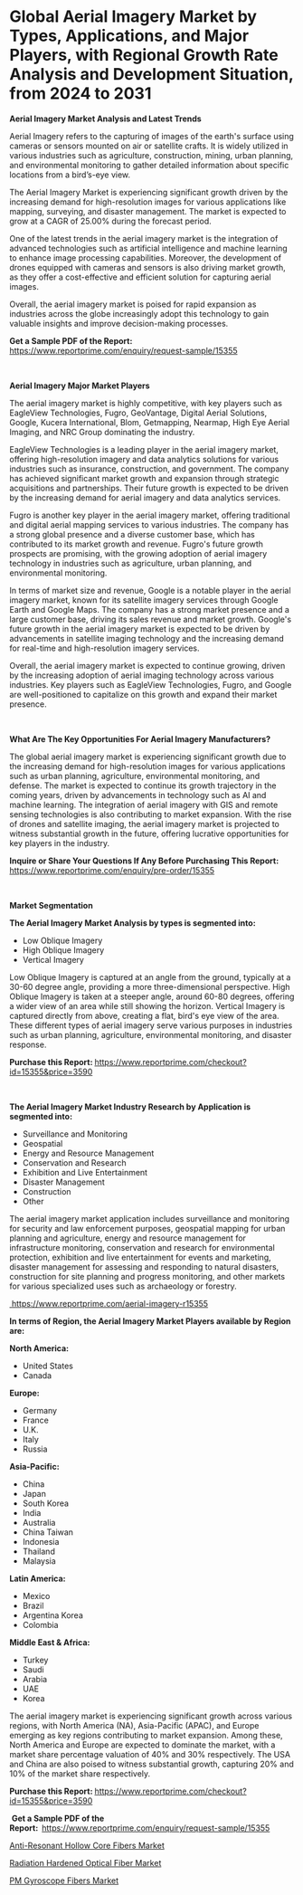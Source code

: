 <p><h1>Global Aerial Imagery Market by Types, Applications, and Major Players, with Regional Growth Rate Analysis and Development Situation, from 2024 to 2031</h1></p><p><strong>Aerial Imagery Market Analysis and Latest Trends</strong></p>
<p><p>Aerial Imagery refers to the capturing of images of the earth's surface using cameras or sensors mounted on air or satellite crafts. It is widely utilized in various industries such as agriculture, construction, mining, urban planning, and environmental monitoring to gather detailed information about specific locations from a bird’s-eye view.</p><p>The Aerial Imagery Market is experiencing significant growth driven by the increasing demand for high-resolution images for various applications like mapping, surveying, and disaster management. The market is expected to grow at a CAGR of 25.00% during the forecast period.</p><p>One of the latest trends in the aerial imagery market is the integration of advanced technologies such as artificial intelligence and machine learning to enhance image processing capabilities. Moreover, the development of drones equipped with cameras and sensors is also driving market growth, as they offer a cost-effective and efficient solution for capturing aerial images.</p><p>Overall, the aerial imagery market is poised for rapid expansion as industries across the globe increasingly adopt this technology to gain valuable insights and improve decision-making processes.</p></p>
<p><strong>Get a Sample PDF of the Report:&nbsp;</strong> <a href="https://www.reportprime.com/enquiry/request-sample/15355">https://www.reportprime.com/enquiry/request-sample/15355</a></p>
<p>&nbsp;</p>
<p><strong>Aerial Imagery Major Market Players</strong></p>
<p><p>The aerial imagery market is highly competitive, with key players such as EagleView Technologies, Fugro, GeoVantage, Digital Aerial Solutions, Google, Kucera International, Blom, Getmapping, Nearmap, High Eye Aerial Imaging, and NRC Group dominating the industry. </p><p>EagleView Technologies is a leading player in the aerial imagery market, offering high-resolution imagery and data analytics solutions for various industries such as insurance, construction, and government. The company has achieved significant market growth and expansion through strategic acquisitions and partnerships. Their future growth is expected to be driven by the increasing demand for aerial imagery and data analytics services.</p><p>Fugro is another key player in the aerial imagery market, offering traditional and digital aerial mapping services to various industries. The company has a strong global presence and a diverse customer base, which has contributed to its market growth and revenue. Fugro's future growth prospects are promising, with the growing adoption of aerial imagery technology in industries such as agriculture, urban planning, and environmental monitoring.</p><p>In terms of market size and revenue, Google is a notable player in the aerial imagery market, known for its satellite imagery services through Google Earth and Google Maps. The company has a strong market presence and a large customer base, driving its sales revenue and market growth. Google's future growth in the aerial imagery market is expected to be driven by advancements in satellite imaging technology and the increasing demand for real-time and high-resolution imagery services.</p><p>Overall, the aerial imagery market is expected to continue growing, driven by the increasing adoption of aerial imaging technology across various industries. Key players such as EagleView Technologies, Fugro, and Google are well-positioned to capitalize on this growth and expand their market presence.</p></p>
<p>&nbsp;</p>
<p><strong>What Are The Key Opportunities For Aerial Imagery Manufacturers?</strong></p>
<p><p>The global aerial imagery market is experiencing significant growth due to the increasing demand for high-resolution images for various applications such as urban planning, agriculture, environmental monitoring, and defense. The market is expected to continue its growth trajectory in the coming years, driven by advancements in technology such as AI and machine learning. The integration of aerial imagery with GIS and remote sensing technologies is also contributing to market expansion. With the rise of drones and satellite imaging, the aerial imagery market is projected to witness substantial growth in the future, offering lucrative opportunities for key players in the industry.</p></p>
<p><strong>Inquire or Share Your Questions If Any Before Purchasing This Report:</strong> <a href="https://www.reportprime.com/enquiry/pre-order/15355">https://www.reportprime.com/enquiry/pre-order/15355</a></p>
<p>&nbsp;</p>
<p><strong>Market Segmentation</strong></p>
<p><strong>The Aerial Imagery Market Analysis by types is segmented into:</strong></p>
<p><ul><li>Low Oblique Imagery</li><li>High Oblique Imagery</li><li>Vertical Imagery</li></ul></p>
<p><p>Low Oblique Imagery is captured at an angle from the ground, typically at a 30-60 degree angle, providing a more three-dimensional perspective. High Oblique Imagery is taken at a steeper angle, around 60-80 degrees, offering a wider view of an area while still showing the horizon. Vertical Imagery is captured directly from above, creating a flat, bird's eye view of the area. These different types of aerial imagery serve various purposes in industries such as urban planning, agriculture, environmental monitoring, and disaster response.</p></p>
<p><strong>Purchase this Report:&nbsp;</strong><a href="https://www.reportprime.com/checkout?id=15355&price=3590">https://www.reportprime.com/checkout?id=15355&price=3590</a></p>
<p>&nbsp;</p>
<p><strong>The Aerial Imagery Market Industry Research by Application is segmented into:</strong></p>
<p><ul><li>Surveillance and Monitoring</li><li>Geospatial</li><li>Energy and Resource Management</li><li>Conservation and Research</li><li>Exhibition and Live Entertainment</li><li>Disaster Management</li><li>Construction</li><li>Other</li></ul></p>
<p><p>The aerial imagery market application includes surveillance and monitoring for security and law enforcement purposes, geospatial mapping for urban planning and agriculture, energy and resource management for infrastructure monitoring, conservation and research for environmental protection, exhibition and live entertainment for events and marketing, disaster management for assessing and responding to natural disasters, construction for site planning and progress monitoring, and other markets for various specialized uses such as archaeology or forestry.</p></p>
<p><a href="https://www.reportprime.com/aerial-imagery-r15355">&nbsp;https://www.reportprime.com/aerial-imagery-r15355</a></p>
<p><strong>In terms of Region, the Aerial Imagery Market Players available by Region are:</strong></p>
<p>
    <p> <strong> North America: </strong>
        <ul>
            <li>United States</li>
            <li>Canada</li>
        </ul>
        </p> 
    <p> <strong> Europe: </strong>
        <ul>
            <li>Germany</li>
            <li>France</li>
            <li>U.K.</li>
            <li>Italy</li>
            <li>Russia</li>
        </ul>
        </p> 
    <p> <strong> Asia-Pacific: </strong>
        <ul>
            <li>China</li>
            <li>Japan</li>
            <li>South Korea</li>
            <li>India</li>
            <li>Australia</li>
            <li>China Taiwan</li>
            <li>Indonesia</li>
            <li>Thailand</li>
            <li>Malaysia</li>
        </ul>
        </p> 
    <p> <strong> Latin America: </strong>
        <ul>
            <li>Mexico</li>
            <li>Brazil</li>
            <li>Argentina Korea</li>
            <li>Colombia</li>
        </ul>
        </p> 
    <p> <strong> Middle East & Africa: </strong>
        <ul>
            <li>Turkey</li>
            <li>Saudi</li>
            <li>Arabia</li>
            <li>UAE</li>
            <li>Korea</li>
        </ul>
    </p>
    </p>
<p><p>The aerial imagery market is experiencing significant growth across various regions, with North America (NA), Asia-Pacific (APAC), and Europe emerging as key regions contributing to market expansion. Among these, North America and Europe are expected to dominate the market, with a market share percentage valuation of 40% and 30% respectively. The USA and China are also poised to witness substantial growth, capturing 20% and 10% of the market share respectively.</p></p>
<p><strong>Purchase this Report: </strong><a href="https://www.reportprime.com/checkout?id=15355&price=3590">https://www.reportprime.com/checkout?id=15355&price=3590</a></p>
<p>&nbsp;<strong>Get a Sample PDF of the Report:&nbsp;&nbsp;</strong><a href="https://www.reportprime.com/enquiry/request-sample/15355">https://www.reportprime.com/enquiry/request-sample/15355</a></p>
<p><strong></strong></p>
<p><p><a href="https://www.linkedin.com/pulse/anti-resonant-hollow-core-fibers-market-research-report-y4kfe?trackingId=HSiAYjKBCRMHNpxUtKXXUA%3D%3D">Anti-Resonant Hollow Core Fibers Market</a></p><p><a href="https://www.linkedin.com/pulse/decoding-radiation-hardened-optical-fiber-market-deep-dive-graue?trackingId=D0Uk5z3eBsxLldsS0qAh8w%3D%3D">Radiation Hardened Optical Fiber Market</a></p><p><a href="https://www.linkedin.com/pulse/pm-gyroscope-fibers-market-size-2024-2031-global-industrial-aj1ve?trackingId=0OLpGYGAq2%2B0%2FIV1NELcMg%3D%3D">PM Gyroscope Fibers Market</a></p></p>